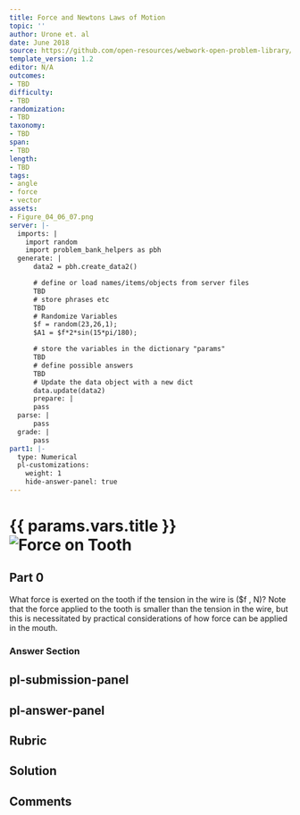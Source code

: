 ```yaml
---
title: Force and Newtons Laws of Motion
topic: ''
author: Urone et. al
date: June 2018
source: https://github.com/open-resources/webwork-open-problem-library/tree/master/Contrib/BrockPhysics/College_Physics_Urone/4.Dynamics_Force_and_Newtons_Laws_of_Motion/Problem_Solving_Strategies/NU_U17-04-06-011.pg
template_version: 1.2
editor: N/A
outcomes:
- TBD
difficulty:
- TBD
randomization:
- TBD
taxonomy:
- TBD
span:
- TBD
length:
- TBD
tags:
- angle
- force
- vector
assets:
- Figure_04_06_07.png
server: |-
  imports: |
    import random
    import problem_bank_helpers as pbh
  generate: |
      data2 = pbh.create_data2()

      # define or load names/items/objects from server files
      TBD
      # store phrases etc
      TBD
      # Randomize Variables
      $f = random(23,26,1);
      $A1 = $f*2*sin(15*pi/180);

      # store the variables in the dictionary "params"
      TBD
      # define possible answers
      TBD
      # Update the data object with a new dict
      data.update(data2)
      prepare: |
      pass
  parse: |
      pass
  grade: |
      pass
part1: |-
  type: Numerical
  pl-customizations:
    weight: 1
    hide-answer-panel: true
---
```


# {{ params.vars.title }}![Force on Tooth](Figure_04_06_07.png)

## Part 0 
What force is exerted on the tooth if the tension in the wire is ($f , N)? Note that the force applied to the tooth is smaller than the tension in the wire, but this is necessitated by practical considerations of how force can be applied in the mouth. 


### Answer Section 


## pl-submission-panel 


## pl-answer-panel 


## Rubric 


## Solution 


## Comments 


